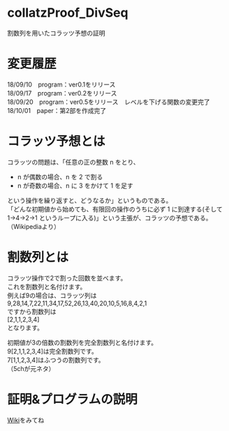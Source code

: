 # collatzProof_DivSeq
割数列を用いたコラッツ予想の証明
# 変更履歴
18/09/10　program：ver0.1をリリース  
18/09/17　program：ver0.2をリリース  
18/09/20　program：ver0.5をリリース　レベルを下げる関数の変更完了  
18/10/01　paper：第2部を作成完了
# コラッツ予想とは
コラッツの問題は、「任意の正の整数 n をとり、  
  
- n が偶数の場合、n を 2 で割る  
- n が奇数の場合、n に 3 をかけて 1 を足す  
  
という操作を繰り返すと、どうなるか」というものである。  
「どんな初期値から始めても、有限回の操作のうちに必ず 1 に到達する(そして 1→4→2→1 というループに入る)」という主張が、コラッツの予想である。   
（Wikipediaより）  
# 割数列とは
コラッツ操作で2で割った回数を並べます。  
これを割数列と名付けます。  
例えば9の場合は、コラッツ列は  
9,28,14,7,22,11,34,17,52,26,13,40,20,10,5,16,8,4,2,1  
ですから割数列は  
[2,1,1,2,3,4]  
となります。

初期値が3の倍数の割数列を完全割数列と名付けます。  
9[2,1,1,2,3,4]は完全割数列です。  
7[1,1,2,3,4]はふつうの割数列です。  
（5chが元ネタ）  
# 証明&プログラムの説明
[Wiki](https://github.com/righ1113/collatzProof_DivSeq/wiki)をみてね  
  
  
  
